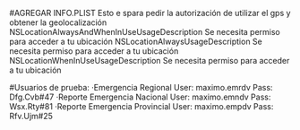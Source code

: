#AGREGAR INFO.PLIST
Esto e spara pedir la autorización de utilizar el gps y obtener la geolocalización
<key>NSLocationAlwaysAndWhenInUseUsageDescription</key>
    <string>Se necesita permiso para acceder a tu ubicación</string>
<key>NSLocationAlwaysUsageDescription</key>
    <string>Se necesita permiso para acceder a tu ubicación</string>
<key>NSLocationWhenInUseUsageDescription</key>
    <string>Se necesita permiso para acceder a tu ubicación</string>

#Usuarios de prueba:
·Emergencia Regional
    User: maximo.emrdv
    Pass: Dfg.Cvb#47
·Reporte Emergencia Nacional
    User: maximo.emndv
    Pass: Wsx.Rty#81
·Reporte Emergencia Provincial
    User: maximo.empdv
    Pass: Rfv.Ujm#25​
